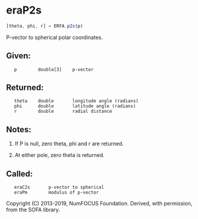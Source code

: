 # eraP2s

```js
[theta, phi, r] = ERFA.p2s(p)
```

P-vector to spherical polar coordinates.

## Given:
```
   p        double[3]    p-vector
```

## Returned:
```
   theta    double       longitude angle (radians)
   phi      double       latitude angle (radians)
   r        double       radial distance
```

## Notes:

1) If P is null, zero theta, phi and r are returned.

2) At either pole, zero theta is returned.

## Called:
```
   eraC2s       p-vector to spherical
   eraPm        modulus of p-vector
```

Copyright (C) 2013-2019, NumFOCUS Foundation.
Derived, with permission, from the SOFA library.
